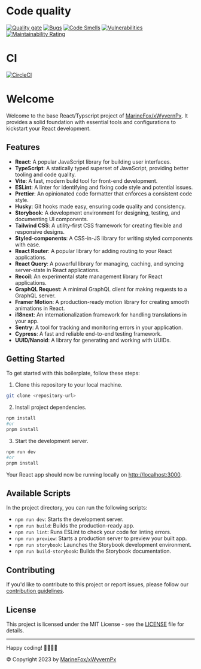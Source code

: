 # Code quality
[![Quality gate](http://sonar.wyvernpserver.tech/api/project_badges/quality_gate?project=Hai-Ba-Con-Ga_MomKitchen_AdminDashboard_AYp-PMhJ7n3XVSslcieL&token=sqb_2246498cb5629a162d2a71b02bc386712b572175)](http://sonar.wyvernpserver.tech/dashboard?id=Hai-Ba-Con-Ga_MomKitchen_AdminDashboard_AYp-PMhJ7n3XVSslcieL)
[![Bugs](http://sonar.wyvernpserver.tech/api/project_badges/measure?project=Hai-Ba-Con-Ga_MomKitchen_AdminDashboard_AYp-PMhJ7n3XVSslcieL&metric=bugs&token=sqb_2246498cb5629a162d2a71b02bc386712b572175)](http://sonar.wyvernpserver.tech/dashboard?id=Hai-Ba-Con-Ga_MomKitchen_AdminDashboard_AYp-PMhJ7n3XVSslcieL)
[![Code Smells](http://sonar.wyvernpserver.tech/api/project_badges/measure?project=Hai-Ba-Con-Ga_MomKitchen_AdminDashboard_AYp-PMhJ7n3XVSslcieL&metric=code_smells&token=sqb_2246498cb5629a162d2a71b02bc386712b572175)](http://sonar.wyvernpserver.tech/dashboard?id=Hai-Ba-Con-Ga_MomKitchen_AdminDashboard_AYp-PMhJ7n3XVSslcieL)
[![Vulnerabilities](http://sonar.wyvernpserver.tech/api/project_badges/measure?project=Hai-Ba-Con-Ga_MomKitchen_AdminDashboard_AYp-PMhJ7n3XVSslcieL&metric=vulnerabilities&token=sqb_2246498cb5629a162d2a71b02bc386712b572175)](http://sonar.wyvernpserver.tech/dashboard?id=Hai-Ba-Con-Ga_MomKitchen_AdminDashboard_AYp-PMhJ7n3XVSslcieL)
[![Maintainability Rating](http://sonar.wyvernpserver.tech/api/project_badges/measure?project=Hai-Ba-Con-Ga_MomKitchen_AdminDashboard_AYp-PMhJ7n3XVSslcieL&metric=sqale_rating&token=sqb_2246498cb5629a162d2a71b02bc386712b572175)](http://sonar.wyvernpserver.tech/dashboard?id=Hai-Ba-Con-Ga_MomKitchen_AdminDashboard_AYp-PMhJ7n3XVSslcieL)
# CI
[![CircleCI](https://dl.circleci.com/status-badge/img/gh/Hai-Ba-Con-Ga/MomKitchen_AdminDashboard/tree/main.svg?style=svg)](https://dl.circleci.com/status-badge/redirect/gh/Hai-Ba-Con-Ga/MomKitchen_AdminDashboard/tree/main)
# Welcome

Welcome to the base React/Typscript project of  [MarineFox/xWyvernPx](https://github.com/xWyvernPx). It provides a solid foundation with essential tools and configurations to kickstart your React development.

## Features

- **React**: A popular JavaScript library for building user interfaces.
- **TypeScript**: A statically typed superset of JavaScript, providing better tooling and code quality.
- **Vite**: A fast, modern build tool for front-end development.
- **ESLint**: A linter for identifying and fixing code style and potential issues.
- **Prettier**: An opinionated code formatter that enforces a consistent code style.
- **Husky**: Git hooks made easy, ensuring code quality and consistency.
- **Storybook**: A development environment for designing, testing, and documenting UI components.
- **Tailwind CSS**: A utility-first CSS framework for creating flexible and responsive designs.
- **Styled-components**: A CSS-in-JS library for writing styled components with ease.
- **React Router**: A popular library for adding routing to your React applications.
- **React Query**: A powerful library for managing, caching, and syncing server-state in React applications.
- **Recoil**: An experimental state management library for React applications.
- **GraphQL Request**: A minimal GraphQL client for making requests to a GraphQL server.
- **Framer Motion**: A production-ready motion library for creating smooth animations in React.
- **i18next**: An internationalization framework for handling translations in your app.
- **Sentry**: A tool for tracking and monitoring errors in your application.
- **Cypress**: A fast and reliable end-to-end testing framework.
- **UUID/Nanoid**: A library for generating and working with UUIDs.

## Getting Started

To get started with this boilerplate, follow these steps:

1. Clone this repository to your local machine.

```bash
git clone <repository-url>
```

2. Install project dependencies.

```bash
npm install
#or
pnpm install
```

3. Start the development server.

```bash
npm run dev
#or 
pnpm install
```

Your React app should now be running locally on [http://localhost:3000](http://localhost:3000).

## Available Scripts

In the project directory, you can run the following scripts:

- `npm run dev`: Starts the development server.
- `npm run build`: Builds the production-ready app.
- `npm run lint`: Runs ESLint to check your code for linting errors.
- `npm run preview`: Starts a production server to preview your built app.
- `npm run storybook`: Launches the Storybook development environment.
- `npm run build-storybook`: Builds the Storybook documentation.

## Contributing

If you'd like to contribute to this project or report issues, please follow our [contribution guidelines](CONTRIBUTING.md).

## License

This project is licensed under the MIT License - see the [LICENSE](LICENSE) file for details.

---

Happy coding! 👩‍💻👨‍💻

© Copyright 2023 by [MarineFox/xWyvernPx](https://github.com/xWyvernPx)
